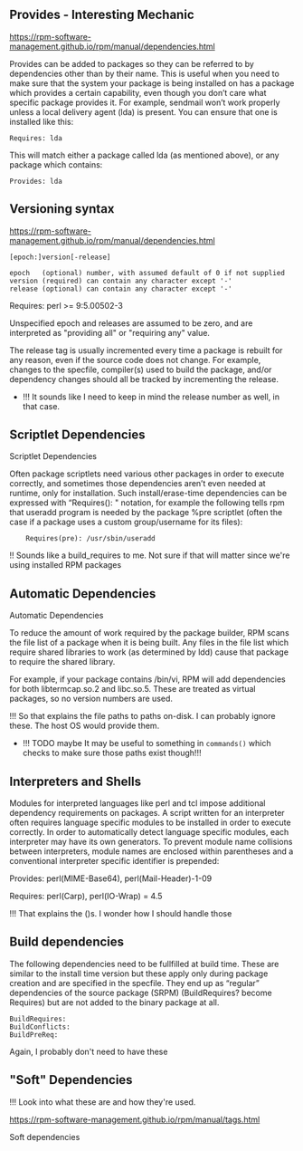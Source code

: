 ## Provides - Interesting Mechanic
https://rpm-software-management.github.io/rpm/manual/dependencies.html

Provides can be added to packages so they can be referred to by dependencies other than by their name. This is useful when you need to make sure that the system your package is being installed on has a package which provides a certain capability, even though you don’t care what specific package provides it. For example, sendmail won’t work properly unless a local delivery agent (lda) is present. You can ensure that one is installed like this:

    Requires: lda

This will match either a package called lda (as mentioned above), or any package which contains:

    Provides: lda

## Versioning syntax
https://rpm-software-management.github.io/rpm/manual/dependencies.html

`[epoch:]version[-release]`

```
epoch   (optional) number, with assumed default of 0 if not supplied
version (required) can contain any character except '-'
release (optional) can contain any character except '-'
```

Requires: perl >= 9:5.00502-3

Unspecified epoch and releases are assumed to be zero, and are interpreted as
"providing all" or "requiring any" value.

The release tag is usually incremented every time a package is rebuilt for any
reason, even if the source code does not change. For example, changes to the specfile, compiler(s) used to build the package, and/or dependency changes should all be tracked by incrementing the release.
 - !!! It sounds like I need to keep in mind the release number as well, in that case.


## Scriptlet Dependencies
Scriptlet Dependencies

Often package scriptlets need various other packages in order to execute correctly, and sometimes those dependencies aren’t even needed at runtime, only for installation. Such install/erase-time dependencies can be expressed with “Requires(): " notation, for example the following tells rpm that useradd program is needed by the package %pre scriptlet (often the case if a package uses a custom group/username for its files):

        Requires(pre): /usr/sbin/useradd

!! Sounds like a build_requires to me. Not sure if that will matter since we're using installed RPM packages


## Automatic Dependencies
Automatic Dependencies

To reduce the amount of work required by the package builder, RPM scans the file list of a package when it is being built. Any files in the file list which require shared libraries to work (as determined by ldd) cause that package to require the shared library.

For example, if your package contains /bin/vi, RPM will add dependencies for both libtermcap.so.2 and libc.so.5. These are treated as virtual packages, so no version numbers are used.

!!! So that explains the file paths to paths on-disk. I can probably ignore these. The host OS would provide them.
 - !!! TODO maybe It may be useful to something in `commands()` which checks to make sure those paths exist though!!!


## Interpreters and Shells

Modules for interpreted languages like perl and tcl impose additional dependency requirements on packages. A script written for an interpreter often requires language specific modules to be installed in order to execute correctly. In order to automatically detect language specific modules, each interpreter may have its own generators. To prevent module name collisions between interpreters, module names are enclosed within parentheses and a conventional interpreter specific identifier is prepended:

  Provides: perl(MIME-Base64), perl(Mail-Header)-1-09

  Requires: perl(Carp), perl(IO-Wrap) = 4.5

!!! That explains the ()s. I wonder how I should handle those


## Build dependencies

The following dependencies need to be fullfilled at build time. These are similar to the install time version but these apply only during package creation and are specified in the specfile. They end up as “regular” dependencies of the source package (SRPM) (BuildRequires? become Requires) but are not added to the binary package at all.

    BuildRequires:
    BuildConflicts:
    BuildPreReq:

Again, I probably don't need to have these


## "Soft" Dependencies
!!! Look into what these are and how they're used.

https://rpm-software-management.github.io/rpm/manual/tags.html

Soft dependencies
